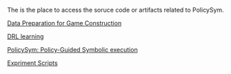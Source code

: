The is the place to access the soruce code or artifacts related to PolicySym.

[Data Preparation for Game Construction](https://github.com/zqp542375/preparation_for_game_construction)

[DRL learning](https://github.com/zqp542375/drl_learning)

[PolicySym: Policy-Guided Symbolic execution](https://github.com/zqp542375/policySym)

[Expriment Scripts](https://github.com/zqp542375/policySym_exp_scripts)


